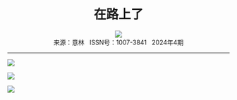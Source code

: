 # <center>在路上了</center> 

<div align=center><img src="http://fslib.vip.qikan.cn/img.ashx?key=%d7%f7%d5%df%a3%ba%d2%c1%b4%b5%b7%e7%d7%d3"></div> 

<center>来源：意林   ISSN号：1007-3841   2024年4期</center> 


* * *


![](http://img.resource.qikan.cn/markvip/qkimages/yili/yili202404/yili20240471-1-l.jpg)

![](http://img.resource.qikan.cn/markvip/qkimages/yili/yili202404/yili20240471-2-l.jpg)

![](http://img.resource.qikan.cn/markvip/qkimages/yili/yili202404/yili20240471-3-l.jpg)